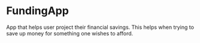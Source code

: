 # FundingApp

App that helps user project their financial savings. This helps when trying to save up money for something one wishes to afford.
